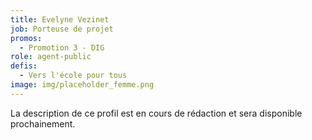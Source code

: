 ```yaml
---
title: Evelyne Vezinet
job: Porteuse de projet
promos:
  - Promotion 3 - DIG
role: agent-public
defis:
  - Vers l'école pour tous
image: img/placeholder_femme.png
---
```


La description de ce profil est en cours de rédaction et sera disponible prochainement.
